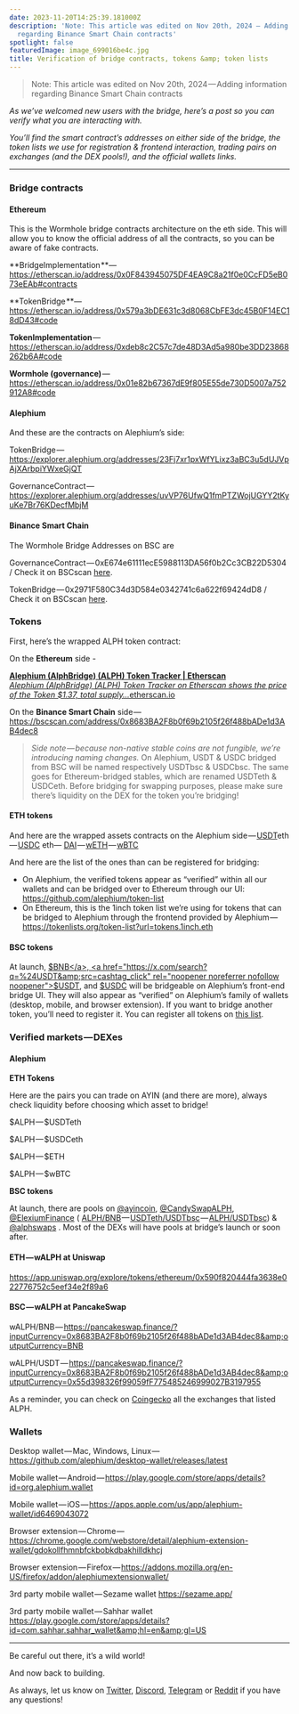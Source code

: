 ```yaml
---
date: 2023-11-20T14:25:39.181000Z
description: 'Note: This article was edited on Nov 20th, 2024 — Adding information
  regarding Binance Smart Chain contracts'
spotlight: false
featuredImage: image_699016be4c.jpg
title: Verification of bridge contracts, tokens &amp; token lists
---
```


> Note: This article was edited on Nov 20th, 2024 — Adding information regarding Binance Smart Chain contracts

_As we’ve welcomed new users with the bridge, here’s a post so you can verify what you are interacting with._

_You’ll find the smart contract’s addresses on either side of the bridge, the token lists we use for registration & frontend interaction, trading pairs on exchanges (and the DEX pools!), and the official wallets links._

---

### **Bridge contracts**

#### **Ethereum**

This is the Wormhole bridge contracts architecture on the eth side. This will allow you to know the official address of all the contracts, so you can be aware of fake contracts.

**BridgeImplementation **— <a href="https://etherscan.io/address/0x0F843945075DF4EA9C8a21f0e0CcFD5eB073eEAb#contracts" >https://etherscan.io/address/0x0F843945075DF4EA9C8a21f0e0CcFD5eB073eEAb#contracts</a>

**TokenBridge **— <a href="https://etherscan.io/address/0x579a3bDE631c3d8068CbFE3dc45B0F14EC18dD43#code" >https://etherscan.io/address/0x579a3bDE631c3d8068CbFE3dc45B0F14EC18dD43#code</a>

**TokenImplementation** — <a href="https://etherscan.io/address/0xdeb8c2C57c7de48D3Ad5a980be3DD23868262b6A#code" >https://etherscan.io/address/0xdeb8c2C57c7de48D3Ad5a980be3DD23868262b6A#code</a>

**Wormhole (governance)** — <a href="https://etherscan.io/address/0x01e82b67367dE9f805E55de730D5007a752912A8#code" >https://etherscan.io/address/0x01e82b67367dE9f805E55de730D5007a752912A8#code</a>

#### **Alephium**

And these are the contracts on Alephium’s side:

TokenBridge — <a href="https://explorer.alephium.org/addresses/23Fj7xr1pxWfYLixz3aBC3u5dUJVpAjXArbpiYWxeGjQT" >https://explorer.alephium.org/addresses/23Fj7xr1pxWfYLixz3aBC3u5dUJVpAjXArbpiYWxeGjQT</a>

GovernanceContract — <a href="https://explorer.alephium.org/addresses/uvVP76UfwQ1fmPTZWojUGYY2tKyuKe7Br76KDecfMbjM" >https://explorer.alephium.org/addresses/uvVP76UfwQ1fmPTZWojUGYY2tKyuKe7Br76KDecfMbjM</a>

#### **Binance Smart Chain**

The Wormhole Bridge Addresses on BSC are

GovernanceContract — 0xE674e61111ecE5988113DA56f0b2Cc3CB22D5304 / Check it on BSCscan <a href="https://bscscan.com/address/0xE674e61111ecE5988113DA56f0b2Cc3CB22D5304"  rel="noopener noreferrer nofollow noopener">here</a>.

TokenBridge — 0x2971F580C34d3D584e0342741c6a622f69424dD8 / Check it on BSCscan <a href="https://bscscan.com/address/0x2971F580C34d3D584e0342741c6a622f69424dD8"  rel="noopener noreferrer nofollow noopener">here</a>.

### **Tokens**

First, here’s the wrapped ALPH token contract:

On the **Ethereum** side -

<a href="https://etherscan.io/token/0x590F820444fA3638e022776752c5eEF34E2F89A6#code" class="markup--anchor markup--mixtapeEmbed-anchor"  title="https://etherscan.io/token/0x590F820444fA3638e022776752c5eEF34E2F89A6#code"><strong>Alephium (AlphBridge) (ALPH) Token Tracker | Etherscan</strong><br />
<em>Alephium (AlphBridge) (ALPH) Token Tracker on Etherscan shows the price of the Token $1.37, total supply…</em>etherscan.io</a><a href="https://etherscan.io/token/0x590F820444fA3638e022776752c5eEF34E2F89A6#code" class="js-mixtapeImage mixtapeImage u-ignoreBlock" data-media-id="b3c7ee57fb9197a7a0685b9f5e445ea5" data-thumbnail-img-id="0*-GU1rW80AcTRUB6u" style="background-image: url(https://cdn-images-1.medium.com/fit/c/160/160/0*-GU1rW80AcTRUB6u);"></a>

On the **Binance Smart Chain** side — <a href="https://bscscan.com/address/0x8683BA2F8b0f69b2105f26f488bADe1d3AB4dec8"  rel="nofollow noopener">https://bscscan.com/address/0x8683BA2F8b0f69b2105f26f488bADe1d3AB4dec8</a>

> _Side note — because non-native stable coins are not fungible, we’re introducing naming changes._ On Alephium, USDT & USDC bridged from BSC will be named respectively USDTbsc & USDCbsc. The same goes for Ethereum-bridged stables, which are renamed USDTeth & USDCeth. Before bridging for swapping purposes, please make sure there’s liquidity on the DEX for the token you’re bridging!

#### ETH tokens

And here are the wrapped assets contracts on the Alephium side — <a href="https://explorer.alephium.org/addresses/zSRgc7goAYUgYsEBYdAzogyyeKv3ne3uvWb3VDtxnaEK" >USDT</a>eth — <a href="https://explorer.alephium.org/addresses/22Nb9JajRpAh9A2fWNgoKt867PA6zNyi541rtoraDfKXV" >USDC</a> eth— <a href="https://explorer.alephium.org/addresses/xoDuoek5V2T1dL2HWwvbHT1JEHjMjtJfJoUS2xKsjFg3" >DAI</a> — <a href="https://explorer.alephium.org/addresses/vP6XSUyjmgWCB2B9tD5Rqun56WJqDdExWnfwZVEqzhQb" >wETH</a> — <a href="https://explorer.alephium.org/addresses/xUTp3RXGJ1fJpCGqsAY6GgyfRQ3WQ1MdcYR1SiwndAbR" >wBTC</a>

And here are the list of the ones than can be registered for bridging:

- On Alephium, the verified tokens appear as “verified” within all our wallets and can be bridged over to Ethereum through our UI: <a href="https://github.com/alephium/token-list" >https://github.com/alephium/token-list</a>
- On Ethereum, this is the 1inch token list we’re using for tokens that can be bridged to Alephium through the frontend provided by Alephium — <a href="https://tokenlists.org/token-list?url=tokens.1inch.eth" >https://tokenlists.org/token-list?url=tokens.1inch.eth</a>

#### BSC tokens

At launch, <a href="https://x.com/search?q=%24BNB&amp;src=cashtag_click"  rel="noopener noreferrer nofollow noopener">$BNB</a>, <a href="https://x.com/search?q=%24USDT&amp;src=cashtag_click"  rel="noopener noreferrer nofollow noopener">$USDT</a>, and <a href="https://x.com/search?q=%24USDC&amp;src=cashtag_click"  rel="noopener noreferrer nofollow noopener">$USDC</a> will be bridgeable on Alephium’s front-end bridge UI. They will also appear as “verified” on Alephium’s family of wallets (desktop, mobile, and browser extension). If you want to bridge another token, you’ll need to register it. You can register all tokens on <a href="https://tokens.coingecko.com/binance-smart-chain/all.json"  rel="noopener noreferrer nofollow noopener">this list</a>.

### **Verified markets — DEXes**

#### **Alephium**

**ETH Tokens**

Here are the pairs you can trade on AYIN (and there are more), always check liquidity before choosing which asset to bridge!

\$ALPH — \$USDTeth

\$ALPH — \$USDCeth

\$ALPH — \$ETH

\$ALPH — \$wBTC

**BSC tokens**

At launch, there are pools on <a href="https://x.com/@ayincoin"  rel="noopener noreferrer nofollow noopener">@ayincoin</a>, <a href="https://x.com/@CandySwapALPH"  rel="noopener noreferrer nofollow noopener">@CandySwapALPH</a>, <a href="https://x.com/@ElexiumFinance"  rel="noopener noreferrer nofollow noopener">@ElexiumFinance</a> ( <a href="https://explorer.alephium.org/addresses/zWgFBQP8UDivtStTpVbp7JL3JBxvJ5VLvpu1kQU1kUwZ"  rel="noopener noreferrer nofollow noopener">ALPH/BNB</a> — <a href="https://explorer.alephium.org/addresses/uuJ2XQgoraiiUeiwmwfkzWhHYZE4ZmHzz2o25xFGBSBy"  rel="noopener noreferrer nofollow noopener">USDTeth/USDTbsc</a> — <a href="https://explorer.alephium.org/addresses/ubFr1VZmfc4zkRQJYm1Mx74mcHzLoDy1QLvxeA5JG9rX"  rel="noopener noreferrer nofollow noopener">ALPH/USDTbsc</a>) & <a href="https://x.com/@alphswaps"  rel="noopener noreferrer nofollow noopener">@alphswaps</a> . Most of the DEXs will have pools at bridge’s launch or soon after.

#### ETH — wALPH at Uniswap

<a href="https://app.uniswap.org/explore/tokens/ethereum/0x590f820444fa3638e022776752c5eef34e2f89a6"  rel="nofollow noopener">https://app.uniswap.org/explore/tokens/ethereum/0x590f820444fa3638e022776752c5eef34e2f89a6</a>

#### BSC — wALPH at PancakeSwap

wALPH/BNB — <a href="https://pancakeswap.finance/?inputCurrency=0x8683BA2F8b0f69b2105f26f488bADe1d3AB4dec8&amp;outputCurrency=BNB"  rel="nofollow noopener">https://pancakeswap.finance/?inputCurrency=0x8683BA2F8b0f69b2105f26f488bADe1d3AB4dec8&amp;outputCurrency=BNB</a>

wALPH/USDT — <a href="https://pancakeswap.finance/?inputCurrency=0x8683BA2F8b0f69b2105f26f488bADe1d3AB4dec8&amp;outputCurrency=0x55d398326f99059fF775485246999027B3197955"  rel="nofollow noopener">https://pancakeswap.finance/?inputCurrency=0x8683BA2F8b0f69b2105f26f488bADe1d3AB4dec8&amp;outputCurrency=0x55d398326f99059fF775485246999027B3197955</a>

As a reminder, you can check on <a href="https://www.coingecko.com/en/coins/alephium" >Coingecko</a> all the exchanges that listed ALPH.

### **Wallets**

Desktop wallet — Mac, Windows, Linux — <a href="https://github.com/alephium/desktop-wallet/releases/latest" >https://github.com/alephium/desktop-wallet/releases/latest</a>

Mobile wallet — Android — <a href="https://play.google.com/store/apps/details?id=org.alephium.wallet" >https://play.google.com/store/apps/details?id=org.alephium.wallet</a>

Mobile wallet — iOS — <a href="https://apps.apple.com/us/app/alephium-wallet/id6469043072" >https://apps.apple.com/us/app/alephium-wallet/id6469043072</a>

Browser extension — Chrome — <a href="https://chrome.google.com/webstore/detail/alephium-extension-wallet/gdokollfhmnbfckbobkdbakhilldkhcj" >https://chrome.google.com/webstore/detail/alephium-extension-wallet/gdokollfhmnbfckbobkdbakhilldkhcj</a>

Browser extension — Firefox — <a href="https://addons.mozilla.org/en-US/firefox/addon/alephiumextensionwallet/" >https://addons.mozilla.org/en-US/firefox/addon/alephiumextensionwallet/</a>

3rd party mobile wallet — Sezame wallet <a href="https://sezame.app/" >https://sezame.app/</a>

3rd party mobile wallet — Sahhar wallet <a href="https://play.google.com/store/apps/details?id=com.sahhar.sahhar_wallet&amp;hl=en&amp;gl=US" >https://play.google.com/store/apps/details?id=com.sahhar.sahhar_wallet&amp;hl=en&amp;gl=US</a>

---

Be careful out there, it’s a wild world!

And now back to building.

As always, let us know on <a href="https://twitter.com/alephium" >Twitter</a>, [Discord](/discord), <a href="https://t.me/alephiumgroup" >Telegram</a> or <a href="https://www.reddit.com/r/Alephium/" >Reddit</a> if you have any questions!
